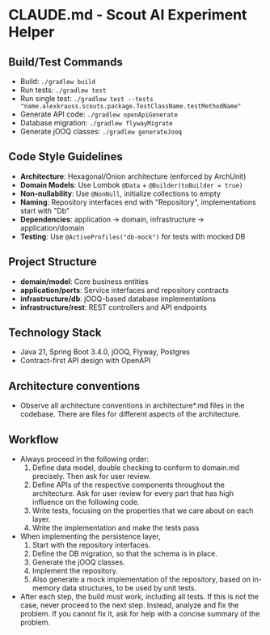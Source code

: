 # CLAUDE.md - Scout AI Experiment Helper

## Build/Test Commands
- Build: `./gradlew build`
- Run tests: `./gradlew test`
- Run single test: `./gradlew test --tests "name.alexkrauss.scouts.package.TestClassName.testMethodName"`
- Generate API code: `./gradlew openApiGenerate`
- Database migration: `./gradlew flywayMigrate`
- Generate jOOQ classes: `./gradlew generateJooq`

## Code Style Guidelines
- **Architecture**: Hexagonal/Onion architecture (enforced by ArchUnit)
- **Domain Models**: Use Lombok `@Data` + `@Builder(toBuilder = true)`
- **Non-nullability**: Use `@NonNull`, initialize collections to empty
- **Naming**: Repository interfaces end with "Repository", implementations start with "Db"
- **Dependencies**: application → domain, infrastructure → application/domain
- **Testing**: Use `@ActiveProfiles("db-mock")` for tests with mocked DB

## Project Structure
- **domain/model**: Core business entities
- **application/ports**: Service interfaces and repository contracts
- **infrastructure/db**: jOOQ-based database implementations
- **infrastructure/rest**: REST controllers and API endpoints

## Technology Stack
- Java 21, Spring Boot 3.4.0, jOOQ, Flyway, Postgres
- Contract-first API design with OpenAPI

## Architecture conventions
- Observe all architecture conventions in architecture*.md files in the codebase. There are files for different aspects of the architecture.

## Workflow
- Always proceed in the following order:
  1. Define data model, double checking to conform to domain.md precisely. Then ask for user review.
  2. Define APIs of the respective components throughout the architecture. Ask for user review for every part that has high influence on the following code.
  3. Write tests, focusing on the properties that we care about on each layer.
  4. Write the implementation and make the tests pass
- When implementing the persistence layer,
  1. Start with the repository interfaces.
  2. Define the DB migration, so that the schema is in place.
  3. Generate the jOOQ classes.
  4. Implement the repository.
  5. Also generate a mock implementation of the repository, based on in-memory data structures, to be used by unit tests.
- After each step, the build must work, including all tests. If this is not the case, never proceed to the next step. Instead, analyze and fix the problem. If you cannot fix it, ask for help with a concise summary of the problem.

